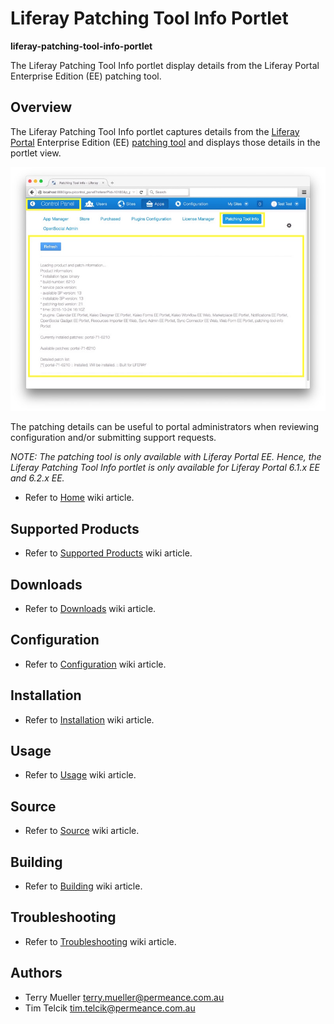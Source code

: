 # Liferay Patching Tool Info Portlet

**liferay-patching-tool-info-portlet**

The Liferay Patching Tool Info portlet display details from the Liferay Portal Enterprise Edition (EE) patching tool.


## Overview


The Liferay Patching Tool Info portlet captures details from the [Liferay Portal](https://www.liferay.com/documentation/liferay-portal/6.2/user-guide) Enterprise Edition (EE) [patching tool](https://www.liferay.com/documentation/liferay-portal/6.2/user-guide/-/ai/patching-liferay-liferay-portal-6-2-user-guide-18-en) and displays those details in the portlet view.

![Liferay Portal 6.2 EE Control Panel - Patching Tool Info](docs/images/liferay-portal/6.2.x/lp-6.2.x-control-panel-patching-tool-info-20151025-annot-800x620.jpg)

The patching details can be useful to portal administrators when reviewing configuration and/or submitting support requests.

_NOTE: The patching tool is only available with Liferay Portal EE. Hence, the Liferay Patching Tool Info portlet is only available for Liferay Portal 6.1.x EE and 6.2.x EE._

* Refer to [Home](https://github.com/permeance/liferay-patching-tool-info-portlet/wiki/Home) wiki article.


## Supported Products

* Refer to [Supported Products](https://github.com/permeance/liferay-patching-tool-info-portlet/wiki/Supported-Products) wiki article.


## Downloads

* Refer to [Downloads](https://github.com/permeance/liferay-patching-tool-info-portlet/wiki/Downloads) wiki article.


## Configuration

* Refer to [Configuration](https://github.com/permeance/liferay-patching-tool-info-portlet/wiki/Configuration) wiki article.


## Installation

* Refer to [Installation](https://github.com/permeance/liferay-patching-tool-info-portlet/wiki/Installation) wiki article.


## Usage

* Refer to [Usage](https://github.com/permeance/liferay-patching-tool-info-portlet/wiki/Usage) wiki article.


## Source

* Refer to [Source](https://github.com/permeance/liferay-patching-tool-info-portlet/wiki/Source) wiki article.


## Building

* Refer to [Building](https://github.com/permeance/liferay-patching-tool-info-portlet/wiki/Building) wiki article.


## Troubleshooting

* Refer to [Troubleshooting](https://github.com/permeance/liferay-patching-tool-info-portlet/wiki/Troubleshooting) wiki article.


## Authors

* Terry Mueller <terry.mueller@permeance.com.au>
* Tim Telcik <tim.telcik@permeance.com.au>

